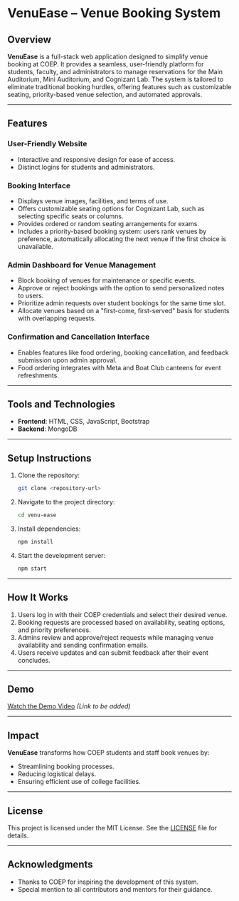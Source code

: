 
# VenuEase – Venue Booking System  

## Overview  
**VenuEase** is a full-stack web application designed to simplify venue booking at COEP. It provides a seamless, user-friendly platform for students, faculty, and administrators to manage reservations for the Main Auditorium, Mini Auditorium, and Cognizant Lab. The system is tailored to eliminate traditional booking hurdles, offering features such as customizable seating, priority-based venue selection, and automated approvals.  

---

## Features  

### **User-Friendly Website**  
- Interactive and responsive design for ease of access.   
- Distinct logins for students and administrators.  

### **Booking Interface**  
- Displays venue images, facilities, and terms of use.  
- Offers customizable seating options for Cognizant Lab, such as selecting specific seats or columns.  
- Provides ordered or random seating arrangements for exams.  
- Includes a priority-based booking system: users rank venues by preference, automatically allocating the next venue if the first choice is unavailable.  

### **Admin Dashboard for Venue Management**  
- Block booking of venues for maintenance or specific events.  
- Approve or reject bookings with the option to send personalized notes to users.  
- Prioritize admin requests over student bookings for the same time slot.  
- Allocate venues based on a "first-come, first-served" basis for students with overlapping requests.  

### **Confirmation and Cancellation Interface**  
- Enables features like food ordering, booking cancellation, and feedback submission upon admin approval.  
- Food ordering integrates with Meta and Boat Club canteens for event refreshments.  

---

## Tools and Technologies  
- **Frontend**: HTML, CSS, JavaScript, Bootstrap  
- **Backend**: MongoDB  

---

## Setup Instructions  
1. Clone the repository:  
   ```bash  
   git clone <repository-url>  
   ```  
2. Navigate to the project directory:  
   ```bash  
   cd venu-ease  
   ```  
3. Install dependencies:  
   ```bash  
   npm install  
   ```  
4. Start the development server:  
   ```bash  
   npm start  
   ```  

---

## How It Works  
1. Users log in with their COEP credentials and select their desired venue.  
2. Booking requests are processed based on availability, seating options, and priority preferences.  
3. Admins review and approve/reject requests while managing venue availability and sending confirmation emails.  
4. Users receive updates and can submit feedback after their event concludes.  

---

## Demo  
[Watch the Demo Video](#) *(Link to be added)*  

---

## Impact  
**VenuEase** transforms how COEP students and staff book venues by:  
- Streamlining booking processes.  
- Reducing logistical delays.  
- Ensuring efficient use of college facilities.  

---

## License  
This project is licensed under the MIT License. See the [LICENSE](LICENSE) file for details.  

---

## Acknowledgments  
- Thanks to COEP for inspiring the development of this system.  
- Special mention to all contributors and mentors for their guidance.  
